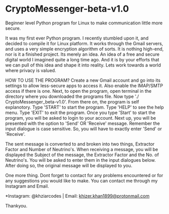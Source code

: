 # CryptoMessenger-beta-v1.0
Beginner level Python program for Linux to make communication little more secure.

It was my first ever Python program. I recently stumbled upon it, and decided to compile it for Linux platform. It works through the Gmail servers, and uses a very simple encryption algorithm of sorts.
It is nothing high-end, nor is it a finished project. Its merely an idea. An idea of a free and secure digital world I imagined quite a long time ago.
And it is by your efforts that we can pull of this idea and shape it into reality. Lets work towards a world where privacy is valued.

HOW TO USE THE PROGRAM?
      Create a new Gmail account and go into its settings to allow less-secure apps to access it. Also enable the IMAP/SMTP access if there is one.
Next, to open the program, open terminal in the directory where you downloaded the programs file. Now type './ CryptoMessenger_beta-v1.0'.
From there on, the program is self explanotory. Type 'START' to start the program. Type 'HELP' to see the help menu. Type 'EXIT' to exit the program.
Once you type 'Start' to start the program, you will be asked to login to your account. Next up, you will be presented with the option to 'Send' OR 'Receive' message. Remember the input dialogue is case sensitive. So, you will have to exactly enter 'Send' or 'Receive'.

The sent message is converted to and broken into two things, Extractor Factor and Number of Neutrino's. When receiving a message, you will be displayed the Subject of the message, the Extractor Factor and the No. of Neutrino's. You will be asked to enter them in the input dialogues below. After doing so, the original message will be displayed to you.

One more thing. Dont forget to contact for any problems encountered or for any suggestions you would like to make. You can contact me through my Instagram and Email.

*Instagram: @khziarcodes | Email: khizer.khan1899@protonmail.com

Thankyou.
